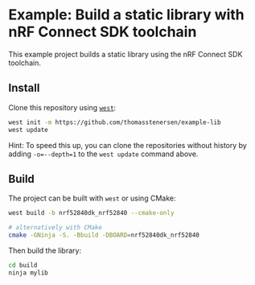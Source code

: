 # Example: Build a static library with nRF Connect SDK toolchain

This example project builds a static library using the nRF Connect SDK toolchain.

## Install

Clone this repository using [`west`](https://github.com/zephyrproject-rtos/west):

``` sh
west init -m https://github.com/thomasstenersen/example-lib
west update
```

Hint: To speed this up, you can clone the repositories without history by adding `-o=--depth=1` to the `west update` command above.


## Build
The project can be built with `west` or using CMake:

``` sh
west build -b nrf52840dk_nrf52840 --cmake-only

# alternatively with CMake
cmake -GNinja -S. -Bbuild -DBOARD=nrf52840dk_nrf52840
```

Then build the library:

``` sh
cd build
ninja mylib
```
